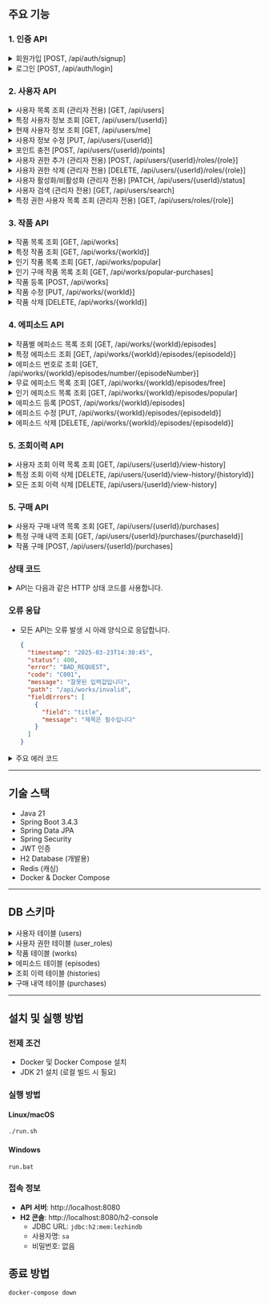 
## 주요 기능

### 1. 인증 API

<details>
<summary>회원가입 [POST, /api/auth/signup]</summary>

- URL: /api/auth/signup
- Method: POST
- 요청데이터
    ```json
    {
      "username": "user1",
      "password": "password123",
      "email": "user1@example.com",
      "nickname": "사용자1"
    }
    ```
- 응답
  - 성공: 200 OK
- 오류
  - 409 CONFLICT: 이미 사용 중인 사용자명 또는 이메일
  - 400 BAD_REQUEST: 유효하지 않은 입력 값
</details>

<details>
<summary>로그인 [POST, /api/auth/login]</summary>

- URL: /api/auth/login
- Method: POST
- 요청데이터
    ```json
    {
      "username": "user1",
      "password": "password123"
    }
    ```
- 응답
    ```json
    {
      "token": "eyJhbGciOiJIUzI1NiIsInR5cCI6IkpXVCJ9...",
      "type": "Bearer"
    }
    ```

- 오류
  - 401 UNAUTHORIZED: 잘못된 사용자명 또는 비밀번호
  - 403 FORBIDDEN: 비활성화된 계정
</details>


### 2. 사용자 API
<details>
<summary>사용자 목록 조회 (관리자 전용) [GET, /api/users]</summary>

- URL: /api/users
- Method: GET
- 인증: 필수 (ADMIN 권한)
- 파라미터
  - page: 페이지 번호 (기본값: 0)
  - size: 페이지 크기 (기본값: 20)
  - sort: 정렬 방식 (기본값: createdAt,desc)
- 응답: 사용자 목록 (페이징)
</details>

<details>
<summary>특정 사용자 정보 조회 [GET, /api/users/{userId}]</summary>

- URL: /api/users/{userId}
- Method: GET
- 인증: 필수 (본인 또는 ADMIN 권한)
- 응답: 사용자 정보
</details>

<details>
<summary>현재 사용자 정보 조회 [GET, /api/users/me]</summary>

- URL: /api/users/me
- Method: GET
- 인증: 필수
- 응답: 현재 로그인한 사용자 정보
</details>

<details>
<summary>사용자 정보 수정 [PUT, /api/users/{userId}]</summary>

- URL: /api/users/{userId}
- Method: PUT
- 인증: 필수 (본인 또는 ADMIN 권한)
- 요청데이터
    ```json
    {
        "email": "newemail@example.com",
        "password": "newpassword",
        "nickname": "새닉네임"
    }
    ```
- 응답: 수정된 사용자 정보
</details>

<details>
<summary>포인트 충전 [POST, /api/users/{userId}/points]</summary>

- URL: /api/users/{userId}/points
- Method: POST
- 인증: 필수 (본인 또는 ADMIN 권한)
- 요청데이터
    ```json
    {
        "amount": 10000
    }
    ```
- 응답: 충전 후 사용자 정보
</details>

<details>
<summary>사용자 권한 추가 (관리자 전용) [POST, /api/users/{userId}/roles/{role}]</summary>

- URL: /api/users/{userId}/roles/{role}
- Method: POST
- 인증: 필수 (ADMIN 권한)
- 응답: 권한 추가 후 사용자 정보
</details>

<details>
<summary>사용자 권한 삭제 (관리자 전용) [DELETE, /api/users/{userId}/roles/{role}]</summary>

- URL: /api/users/{userId}/roles/{role}
- Method: DELETE
- 인증: 필수 (ADMIN 권한)
- 응답: 권한 삭제 후 사용자 정보
</details>

<details>
<summary>사용자 활성화/비활성화 (관리자 전용) [PATCH, /api/users/{userId}/status]</summary>

- URL: /api/users/{userId}/status
- Method: PATCH
- 파라미터:
  - enable: 활성화 여부 (true/false)
- 응답: 상태 변경 후 사용자 정보
</details>

<details>
<summary>사용자 검색 (관리자 전용) [GET, /api/users/search]</summary>

- URL: /api/users/search
- Method: GET
- 인증: 필수 (ADMIN 권한)
- 파라미터:
  - keyword: 검색 키워드
  - page: 페이지 번호 (기본값: 0)
  - size: 페이지 크기 (기본값: 20)
- 응답: 검색 결과 사용자 목록 (페이징)
</details>


<details>
<summary>특정 권한 사용자 목록 조회 (관리자 전용) [GET, /api/users/roles/{role}]</summary>

- URL: /api/users/roles/{role}
- Method: GET
- 인증: 필수 (ADMIN 권한)
- 파라미터:
  - page: 페이지 번호 (기본값: 0)
  - size: 페이지 크기 (기본값:20)
- 응답: 권한별 사용자 목록 (페이징)
</details>


### 3. 작품 API

<details>
<summary>작품 목록 조회 [GET, /api/works]</summary>

- URL: /api/works
- Method: GET
- 인증: 옵션
- 파라미터:
  - page: 페이지 번호 (기본값: 0)
  - size: 페이지 크기 (기본값: 20)
  - sort: 정렬 방식 (기본값: createdAt,desc)
- 응답: 작품 목록 (페이징)
</details>

<details>
<summary>특정 작품 조회 [GET, /api/works/{workId}]</summary>

- URL: /api/works/{workId}
- Method: GET
- 인증: 옵션 (인증 시 조회 이력 저장)
- 응답: 작품 상세 정보
</details>

<details>
<summary>인기 작품 목록 조회 [GET, /api/works/popular]</summary>

- URL: /api/works/popular
- Method: GET
- 인증: 옵션
- 응답: 인기 작품 목록 (조회수 기준)
</details>

<details>
<summary>인기 구매 작품 목록 조회 [GET, /api/works/popular-purchases]</summary>

- URL: /api/works/popular-purchases
- Method: GET
- 인증: 옵션
- 응답: 인기 구매 작품 목록 (구매수 기준)
</details>

<details>
<summary>작품 등록 [POST, /api/works]</summary>

- URL: /api/works
- Method: POST
- 인증: 필수 (ADMIN 또는 CREATOR 권한)
- 요청데이터
    ```json
    {
        "title": "작품제목",
        "author": "작가명",
        "description": "작품 설명",
        "price": 0,
        "type": "WEBTOON",
        "thumbnailUrl": "https://example.com/thumbnail.jpg"
    }
    ```
- 응답: 등록된 작품 정보
</details>

<details>
<summary>작품 수정 [PUT, /api/works/{workId}]</summary>

- URL: /api/works/{workId}
- Method: PUT
- 인증: 필수 (ADMIN 또는 CREATOR 권한)
- 요청데이터
    ```json
    {
        "title": "수정된 제목",
        "author": "작가명",
        "description": "수정된 설명",
        "price": 1000,
        "type": "WEBTOON",
        "thumbnailUrl": "https://example.com/new-thumbnail.jpg"
    }
    ```
- 응답: 수정된 작품 정보
</details>

<details>
<summary>작품 삭제 [DELETE, /api/works/{workId}]</summary>

- URL: /api/works/{workId}
- Method: DELETE
- 인증: 필수 (ADMIN 권한)
- 응답: 204 No Content
</details>

### 4. 에피소드 API

<details>
<summary>작품별 에피소드 목록 조회 [GET, /api/works/{workId}/episodes]</summary>

- URL: /api/works/{workId}/episodes
- Method: GET
- 인증: 옵션
- 파라미터
  - page: 페이지 번호 (기본값: 0)
  - size: 페이지 크기 (기본값: 20)
  - sort: 정렬 방식 (기본값: episodeNumber,asc)
- 응답: 에피소드 목록 (페이징)
</details>

<details>
<summary>특정 에피소드 조회 [GET, /api/works/{workId}/episodes/{episodeId}]</summary>

- URL: /api/works/{workId}/episodes/{episodeId}
- Method: GET
- 인증: 옵션
- 응답: 에피소드 상세 정보 (조회 시 조회수 증가)
</details>

<details>
<summary>에피소드 번호로 조회 [GET, /api/works/{workId}/episodes/number/{episodeNumber}]</summary>

- URL: /api/works/{workId}/episodes/number/{episodeNumber}
- Method: GET
- 인증: 옵션
- 응답: 에피소드 상세 정보 (조회 시 조회수 증가)
</details>

<details>
<summary>무료 에피소드 목록 조회 [GET, /api/works/{workId}/episodes/free]</summary>

- URL: /api/works/{workId}/episodes/free
- Method: GET
- 인증: 옵션
- 응답: 무료 에피소드 목록
</details>

<details>
<summary>인기 에피소드 목록 조회 [GET, /api/works/{workId}/episodes/popular]</summary>

- URL: /api/works/{workId}/episodes/popular
- Method: GET
- 인증: 옵션
- 파라미터
  - limit: 조회 개수 (기본값: 5)
- 응답: 인기 에피소드 목록 (조회수 기준)
</details>

<details>
<summary>에피소드 등록 [POST, /api/works/{workId}/episodes]</summary>

- URL: /api/works/{workId}/episodes
- Method: POST
- 인증: 필수 (ADMIN 또는 CREATOR 권한)
- 요청 데이터
    ```json
    {
        "workId": 1,
        "title": "에피소드 제목",
        "episodeNumber": 1,
        "content": "에피소드 내용",
        "price": 100,
        "isFree": false
    }
    ```
- 응답: 등록된 에피소드 정보
</details>

<details>
<summary>에피소드 수정 [PUT, /api/works/{workId}/episodes/{episodeId}]</summary>

- URL: /api/works/{workId}/episodes/{episodeId}
- Method: PUT
- 인증: 필수 (ADMIN 또는 CREATOR 권한)
- 요청 데이터
    ```json
    {
        "title": "수정된 제목",
        "content": "수정된 내용",
        "price": 200,
        "isFree": true
    }
    ```
- 응답: 수정된 에피소드 정보
</details>

<details>
<summary>에피소드 삭제 [DELETE, /api/works/{workId}/episodes/{episodeId}]</summary>

- URL: /api/works/{workId}/episodes/{episodeId}
- Method: DELETE
- 인증: 필수 (ADMIN 또는 CREATOR 권한)
- 응답: 204 No Content
</details>

### 5. 조회이력 API

<details>
<summary>사용자 조회 이력 목록 조회 [GET, /api/users/{userId}/view-history]</summary>

- URL: /api/users/{userId}/view-history
- Method: GET
- 인증: 필수 (본인 또는 ADMIN 권한)
- 파라미터
  - page: 페이지 번호 (기본값: 0)
  - size: 페이지 크기 (기본값: 20)
  - sort: 정렬 방식 (기본값: viewedAt,desc)
- 응답: 조회 이력 목록 (페이징)
</details>

<details>
<summary>특정 조회 이력 삭제 [DELETE, /api/users/{userId}/view-history/{historyId}]</summary>

- URL: /api/users/{userId}/view-history/{historyId}
- Method: DELETE
- 인증: 필수 (본인 또는 ADMIN 권한)
- 응답: 204 No Content
</details>

<details>
<summary>모든 조회 이력 삭제 [DELETE, /api/users/{userId}/view-history]</summary>

- URL: /api/users/{userId}/view-history
- Method: DELETE
- 인증: 필수 (본인 또는 ADMIN 권한)
- 응답: 204 No Content
</details>

### 5. 구매 API

<details>
<summary>사용자 구매 내역 목록 조회 [GET, /api/users/{userId}/purchases]</summary>

- URL: /api/users/{userId}/purchases
- Method: GET
- 인증: 필수 (본인 또는 ADMIN 권한)
- 파라미터
  - page: 페이지 번호 (기본값: 0)
  - size: 페이지 크기 (기본값: 20)
  - sort: 정렬 방식 (기본값: purchasedAt,desc)
- 응답: 구매 내역 목록 (페이징)
</details>

<details>
<summary>특정 구매 내역 조회 [GET, /api/users/{userId}/purchases/{purchaseId}]</summary>

- URL: /api/users/{userId}/purchases/{purchaseId}
- Method: GET
- 인증: 필수 (본인 또는 ADMIN 권한)
- 응답: 구매 내역 상세 정보
</details>

<details>
<summary>작품 구매 [POST, /api/users/{userId}/purchases]</summary>

- URL: /api/users/{userId}/purchases
- Method: POST
- 인증: 필수 (본인 또는 ADMIN 권한)
- 요청 데이터
    ```json
    {
        "workId": 1,
        "type": "POINT" // 구매 유형: FREE, POINT, CASH
    }
    ```
- 응답: 구매 내역 정보
- 오류
  - 409 CONFLICT: 이미 구매한 작품
  - 400 BAD_REQUEST: 포인트 부족 또는 무료 작품이 아닌데 FREE 타입으로 구매 시도
</details>

### 상태 코드
<details>
<summary>API는 다음과 같은 HTTP 상태 코드를 사용합니다.</summary>
    

| 상태 코드 | 설명                                                                 |
|-----------|----------------------------------------------------------------------|
| 200 OK    | 요청이 성공적으로 처리됨                                             |
| 201 Created | 리소스가 성공적으로 생성됨                                          |
| 204 No Content | 요청이 성공했으나 반환할 콘텐츠가 없음                          |
| 400 Bad Request | 잘못된 요청 (요청 형식 오류, 유효성 검사 실패 등)             |
| 401 Unauthorized | 인증 필요 (인증 정보 없음 또는 유효하지 않은 토큰)           |
| 403 Forbidden | 접근 권한 없음                                                   |
| 404 Not Found | 요청한 리소스를 찾을 수 없음                                     |
| 409 Conflict | 리소스 충돌 (중복된 사용자명, 이미 구매한 작품 등)               |
| 422 Unprocessable Entity | 요청 형식은 올바르지만 의미적으로 처리할 수 없음     |
| 429 Too Many Requests | 요청 제한 초과                                           |
| 500 Internal Server Error | 서버 내부 오류                                       |
</details>

### 오류 응답

- 모든 API는 오류 발생 시 아래 양식으로 응답합니다.
    ```json
    {
      "timestamp": "2025-03-23T14:30:45",
      "status": 400,
      "error": "BAD_REQUEST",
      "code": "C001",
      "message": "잘못된 입력값입니다",
      "path": "/api/works/invalid",
      "fieldErrors": [
        {
          "field": "title",
          "message": "제목은 필수입니다"
        }
      ]
    }
    ```

<details>
<summary>주요 에러 코드</summary>

  | 코드 | 설명                     |
  |------|--------------------------|
  | C001 | 잘못된 입력값            |
  | C003 | 요청한 리소스를 찾을 수 없음 |
  | C006 | 접근 권한 없음           |
  | U001 | 존재하지 않는 사용자     |
  | U002 | 이미 사용 중인 사용자명  |
  | U003 | 이미 사용 중인 이메일    |
  | U004 | 유효하지 않은 비밀번호   |
  | A001 | 인증 필요                |
  | A002 | 유효하지 않은 토큰       |
  | A003 | 만료된 토큰              |
  | W001 | 존재하지 않는 작품       |
  | W002 | 존재하지 않는 에피소드   |
  | P001 | 이미 구매한 작품         |
  | P002 | 포인트 부족              |
</details>

* * *

## 기술 스택

- Java 21
- Spring Boot 3.4.3
- Spring Data JPA
- Spring Security
- JWT 인증
- H2 Database (개발용)
- Redis (캐싱)
- Docker & Docker Compose

* * *

## DB 스키마
<details>
<summary>사용자 테이블 (users)</summary>

```sql
CREATE TABLE users (
    id BIGINT AUTO_INCREMENT PRIMARY KEY,
    username VARCHAR(50) NOT NULL UNIQUE,
    password VARCHAR(100) NOT NULL,
    email VARCHAR(100) NOT NULL UNIQUE,
    nickname VARCHAR(50),
    point INT NOT NULL DEFAULT 0,
    account_non_expired BOOLEAN NOT NULL DEFAULT TRUE,
    account_non_locked BOOLEAN NOT NULL DEFAULT TRUE,
    credentials_non_expired BOOLEAN NOT NULL DEFAULT TRUE,
    enabled BOOLEAN NOT NULL DEFAULT TRUE,
    created_at TIMESTAMP NOT NULL,
    updated_at TIMESTAMP NOT NULL,
    created_by VARCHAR(50) NOT NULL,
    updated_by VARCHAR(50) NOT NULL
);
```
</details>

<details>
<summary>사용자 권한 테이블 (user_roles)</summary>

```sql
CREATE TABLE user_roles (
    user_id BIGINT NOT NULL,
    role VARCHAR(20) NOT NULL,
    PRIMARY KEY (user_id, role),
    FOREIGN KEY (user_id) REFERENCES users(id) ON DELETE CASCADE
);
```
</details>


<details>
<summary>작품 테이블 (works)</summary>

```sql
CREATE TABLE works (
   id BIGINT AUTO_INCREMENT PRIMARY KEY,
   title VARCHAR(100) NOT NULL,
   author VARCHAR(50) NOT NULL,
   description TEXT,
   price DECIMAL(10, 2) NOT NULL,
   type VARCHAR(20) NOT NULL,
   thumbnail_url VARCHAR(255),
   view_count INT NOT NULL DEFAULT 0,
   purchase_count INT NOT NULL DEFAULT 0,
   created_at TIMESTAMP NOT NULL,
   updated_at TIMESTAMP NOT NULL,
   created_by VARCHAR(50) NOT NULL,
   updated_by VARCHAR(50) NOT NULL
);
```
</details>


<details>
<summary>에피소드 테이블 (episodes)</summary>

```sql
CREATE TABLE episodes (
  id BIGINT AUTO_INCREMENT PRIMARY KEY,
  work_id BIGINT NOT NULL,
  title VARCHAR(100) NOT NULL,
  episode_number INT NOT NULL,
  content TEXT,
  price DECIMAL(10, 2) NOT NULL,
  is_free BOOLEAN NOT NULL DEFAULT FALSE,
  view_count INT NOT NULL DEFAULT 0,
  created_at TIMESTAMP NOT NULL,
  updated_at TIMESTAMP NOT NULL,
  created_by VARCHAR(50) NOT NULL,
  updated_by VARCHAR(50) NOT NULL,
  FOREIGN KEY (work_id) REFERENCES works(id) ON DELETE CASCADE,
  UNIQUE KEY (work_id, episode_number)
);
```
</details>


<details>
<summary>조회 이력 테이블 (histories)</summary>

```sql
CREATE TABLE histories (
   id BIGINT AUTO_INCREMENT PRIMARY KEY,
   user_id BIGINT NOT NULL,
   work_id BIGINT NOT NULL,
   viewed_at TIMESTAMP NOT NULL,
   created_at TIMESTAMP NOT NULL,
   updated_at TIMESTAMP NOT NULL,
   created_by VARCHAR(50) NOT NULL,
   updated_by VARCHAR(50) NOT NULL,
   FOREIGN KEY (user_id) REFERENCES users(id) ON DELETE CASCADE,
   FOREIGN KEY (work_id) REFERENCES works(id) ON DELETE CASCADE
);
```
</details>


<details>
<summary>구매 내역 테이블 (purchases)</summary>

```sql
CREATE TABLE purchases (
   id BIGINT AUTO_INCREMENT PRIMARY KEY,
   user_id BIGINT NOT NULL,
   work_id BIGINT NOT NULL,
   price DECIMAL(10, 2) NOT NULL,
   type VARCHAR(20) NOT NULL,
   purchased_at TIMESTAMP NOT NULL,
   created_at TIMESTAMP NOT NULL,
   updated_at TIMESTAMP NOT NULL,
   created_by VARCHAR(50) NOT NULL,
   updated_by VARCHAR(50) NOT NULL,
   FOREIGN KEY (user_id) REFERENCES users(id) ON DELETE CASCADE,
   FOREIGN KEY (work_id) REFERENCES works(id) ON DELETE CASCADE
);
```
</details>

* * *

## 설치 및 실행 방법

### 전제 조건

- Docker 및 Docker Compose 설치
- JDK 21 설치 (로컬 빌드 시 필요)

### 실행 방법

#### Linux/macOS

```bash
./run.sh
```

#### Windows

```
run.bat
```

### 접속 정보

- **API 서버**: http://localhost:8080
- **H2 콘솔**: http://localhost:8080/h2-console
  - JDBC URL: `jdbc:h2:mem:lezhindb`
  - 사용자명: `sa`
  - 비밀번호: 없음

## 종료 방법

```bash
docker-compose down
```